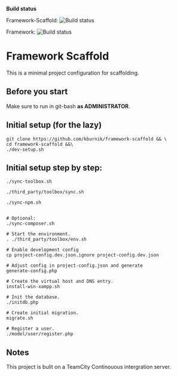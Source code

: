 **Build status**

Framework-Scaffold: ![Build status](http://vps2.gridwaves.com:8111/app/rest/builds/buildType:(id:FrameworkScaffold_DevelopmentBuild)/statusIcon)

Framework: ![Build status](http://vps2.gridwaves.com:8111/app/rest/builds/buildType:(id:Framework_DevelopmentBuild)/statusIcon)


# Framework Scaffold

This is a minimal project configuration for scaffolding.

## Before you start

Make sure to run in git-bash **as ADMINISTRATOR**.

## Initial setup (for the lazy)

```
git clone https://github.com/kburnik/framework-scaffold && \
cd framework-scaffold &&\
./dev-setup.sh
```

## Initial setup step by step:

```
./sync-toolbox.sh

./third_party/toolbox/sync.sh

./sync-npm.sh


# Optional:
./sync-composer.sh

# Start the environment.
. ./third_party/toolbox/env.sh

# Enable development config
cp project-config.dev.json.ignore project-config.dev.json

# Adjust config in project-config.json and generate
generate-config.php

# Create the virtual host and DNS entry.
install-win-xampp.sh

# Init the database.
./initdb.php

# Create initial migration.
migrate.sh

# Register a user.
./model/user/register.php

```

## Notes

This project is bulit on a TeamCity Continouous intergration server.

